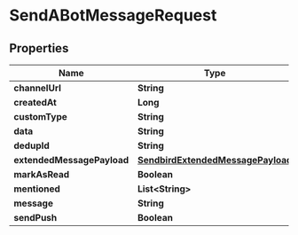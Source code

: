 

# SendABotMessageRequest


## Properties

| Name | Type | Description | Notes |
|------------ | ------------- | ------------- | -------------|
|**channelUrl** | **String** |  |  |
|**createdAt** | **Long** |  |  [optional] |
|**customType** | **String** |  |  [optional] |
|**data** | **String** |  |  [optional] |
|**dedupId** | **String** |  |  [optional] |
|**extendedMessagePayload** | [**SendbirdExtendedMessagePayload**](SendbirdExtendedMessagePayload.md) |  |  [optional] |
|**markAsRead** | **Boolean** |  |  [optional] |
|**mentioned** | **List&lt;String&gt;** |  |  [optional] |
|**message** | **String** |  |  |
|**sendPush** | **Boolean** |  |  [optional] |




